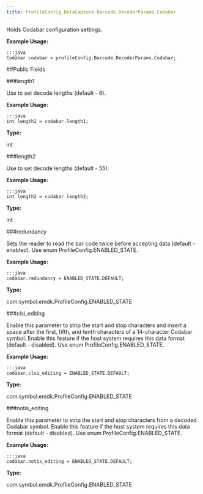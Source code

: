 ```yaml
---
title: ProfileConfig.DataCapture.Barcode.DecoderParams.Codabar
---
```


Holds Codabar configuration settings.

 

**Example Usage:**
	
	:::java	
	Codabar codabar = profileConfig.Barcode.DecoderParams.Codabar;


##Public Fields

###length1

Use to set decode lengths (default - 6).

 

**Example Usage:**
	
	:::java	
	int length1 = codabar.length1;


**Type:**

int

###length2

Use to set decode lengths (default - 55).

 

**Example Usage:**
	
	:::java	
	int length2 = codabar.length2;


**Type:**

int

###redundancy

Sets the reader to read the bar code twice before accepting data (default - enabled).
 Use enum  ProfileConfig.ENABLED_STATE.

 

**Example Usage:**
	
	:::java	
	codabar.redundancy = ENABLED_STATE.DEFAULT;


**Type:**

com.symbol.emdk.ProfileConfig.ENABLED_STATE

###clsi_editing

Enable this parameter to strip the start and stop characters and insert a space after the first, fifth, and tenth characters of a 14-character Codabar symbol.
 Enable this feature if the host system requires this data format (default - disabled).
 Use enum  ProfileConfig.ENABLED_STATE.

 

**Example Usage:**
	
	:::java	
	codabar.clsi_editing = ENABLED_STATE.DEFAULT;


**Type:**

com.symbol.emdk.ProfileConfig.ENABLED_STATE

###notis_editing

Enable this parameter to strip the start and stop characters from a decoded Codabar symbol.
 Enable this feature if the host system requires this data format (default - disabled).
 Use enum  ProfileConfig.ENABLED_STATE.

 

**Example Usage:**
	
	:::java	
	codabar.notis_editing = ENABLED_STATE.DEFAULT;


**Type:**

com.symbol.emdk.ProfileConfig.ENABLED_STATE


